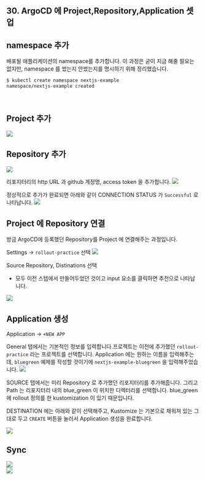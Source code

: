 ## 30. ArgoCD 에 Project,Repository,Application 셋업


## namespace 추가
배포될 애플리케이션의 namespace를 추가합니다. 이 과정은 굳이 지금 해줄 필요는 없지만, namespace 를 썼는지 안썼는지를 명시하기 위해 정리했습니다.
<br>
```bash
$ kubectl create namespace nextjs-example
namespace/nextjs-example created
```
<br>

## Project 추가
<img src="./img/SETUP-CANARY-PROJECT-REPOSITORY-APPLICATION/1.png"/>
<br>

## Repository 추가
<img src="./img/SETUP-CANARY-PROJECT-REPOSITORY-APPLICATION/2.png"/>
<br>

리포지터리의 http URL 과 github 계정명, access token 을 추가합니다.
<img src="./img/SETUP-CANARY-PROJECT-REPOSITORY-APPLICATION/3.png"/>
<br>

정상적으로 추가가 완료되면 아래와 같이 CONNECTION STATUS 가 `Successful` 로 나타납니다.
<img src="./img/SETUP-CANARY-PROJECT-REPOSITORY-APPLICATION/4.png"/>
<br>

## Project 에 Repository 연결
방금 ArgoCD에 등록했던 Repository를 Project 에 연결해주는 과정입니다.<br>

Settings → `rollout-practice` 선택
<img src="./img/SETUP-CANARY-PROJECT-REPOSITORY-APPLICATION/5.png"/>
<br>

Source Repository, Distinations 선택
- 모두 이전 스텝에서 만들어두었던 것이고 input 요소를 클릭하면 추천으로 나타납니다.

<img src="./img/SETUP-CANARY-PROJECT-REPOSITORY-APPLICATION/6.png"/>
<br>

## Application 생성 
Application → `+NEW APP` 

General 탭에서는 기본적인 정보를 입력합니다.프로젝트는 이전에 추가했던 `rollout-practice` 라는 프로젝트를 선택합니다. Application 에는 원하는 이름을 입력해주는데, `bluegreen` 예제를 작성할 것이기에 `nextjs-example-bluegreen` 을 입력해주었습니다.
<img src="./img/SETUP-CANARY-PROJECT-REPOSITORY-APPLICATION/7.png"/>
<br>

SOURCE 탭에서는 미리 Repository 로 추가했던 리포지터리를 추가해줍니다.
그리고 Path 는 리포지터리 내의 blue_green 이 위치한 디렉터리를 선택합니다. blue_green 에 rollout 정의를 한 kustomization 이 있기 때문입니다.<br>

DESTINATION 에는 아래와 같이 선택해주고, Kustomize 는 기본으로 채워져 있는 그대로 두고 `CREATE` 버튼을 눌러서 Application 생성을 완료합니다.

<img src="./img/SETUP-CANARY-PROJECT-REPOSITORY-APPLICATION/8.png"/>
<br>



## Sync

<img src="./img/SETUP-CANARY-PROJECT-REPOSITORY-APPLICATION/12.png"/>
<br>



<img src="./img/SETUP-CANARY-PROJECT-REPOSITORY-APPLICATION/12.1.png"/>
